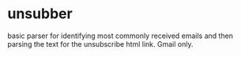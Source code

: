 unsubber
========

basic parser for identifying most commonly received emails and then parsing the text for the unsubscribe html link. Gmail only.
